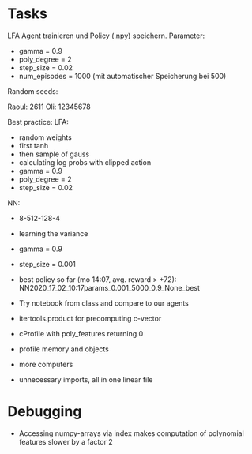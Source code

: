 # Tasks

LFA Agent trainieren und Policy (.npy) speichern.
Parameter:
* gamma = 0.9
* poly_degree = 2
* step_size = 0.02
* num_episodes = 1000 (mit automatischer Speicherung bei 500)

Random seeds:

Raoul: 2611
Oli: 12345678

Best practice:
LFA: 
* random weights 
* first tanh
* then sample of gauss
* calculating log probs with clipped action
* gamma = 0.9
* poly_degree = 2
* step_size = 0.02

NN: 
* 8-512-128-4 
* learning the variance
* gamma = 0.9
* step_size = 0.001

* best policy so far (mo 14:07, avg. reward > +72): NN2020_17_02_10:17params_0.001_5000_0.9_None_best
* Try notebook from class and compare to our agents
* itertools.product for precomputing c-vector
* cProfile with poly_features returning 0
* profile memory and objects
* more computers
* unnecessary imports, all in one linear file

# Debugging 

* Accessing numpy-arrays via index makes computation of polynomial features slower by a factor 2
